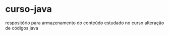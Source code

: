 # curso-java
respositório para armazenamento do conteúdo estudado no curso
alteração de códigos java